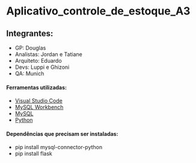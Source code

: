 # Aplicativo_controle_de_estoque_A3

## Integrantes:

- GP: Douglas 
- Analistas: Jordan e Tatiane
- Arquiteto: Eduardo
- Devs: Luppi e Ghizoni
- QA: Munich
  
#### Ferramentas utilizadas:
- <a href="https://code.visualstudio.com/" target="_blank">Visual Studio Code</a>
- <a href="https://dev.mysql.com/downloads/workbench/" target="_blank">MySQL Workbench</a>
- <a href="https://dev.mysql.com/downloads/installer/" target="_blank">MySQL</a>
- <a href="https://www.python.org/downloads/" target="_blank">Python</a>

#### Dependências que precisam ser instaladas:
- pip install mysql-connector-python
- pip install flask
